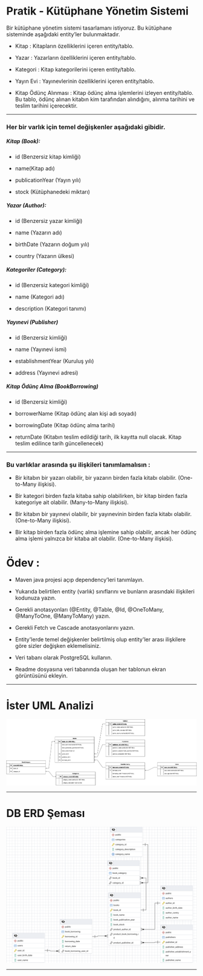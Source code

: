 # Pratik - Kütüphane Yönetim Sistemi

Bir kütüphane yönetim sistemi tasarlamanı istiyoruz. Bu kütüphane sisteminde aşağıdaki entity’ler bulunmaktadır.

- Kitap : Kitapların özelliklerini içeren entity/tablo.

- Yazar : Yazarların özelliklerini içeren entity/tablo.

- Kategori : Kitap kategorilerini içeren entity/tablo.

- Yayın Evi : Yayınevlerinin özelliklerini içeren entity/tablo.

- Kitap Ödünç Alınması : Kitap ödünç alma işlemlerini izleyen entity/tablo. Bu tablo, ödünç alınan kitabın kim tarafından alındığını, alınma tarihini ve teslim tarihini içerecektir.

---
### Her bir varlık için temel değişkenler aşağıdaki gibidir.

##### Kitap (Book):

- id (Benzersiz kitap kimliği)

- name(Kitap adı)

- publicationYear (Yayın yılı)

- stock (Kütüphanedeki miktarı)

##### Yazar (Author):

- id (Benzersiz yazar kimliği)

- name (Yazarın adı)

- birthDate (Yazarın doğum yılı)

- country (Yazarın ülkesi)

##### Kategoriler (Category):

- id (Benzersiz kategori kimliği)

- name (Kategori adı)

- description (Kategori tanımı)

##### Yayınevi (Publisher)

- id (Benzersiz kimliği)

- name (Yayınevi ismi)

- establishmentYear (Kuruluş yılı)

- address (Yayınevi adresi)

##### Kitap Ödünç Alma (BookBorrowing)

- id (Benzersiz kimliği)

- borrowerName (Kitap ödünç alan kişi adı soyadı)

- borrowingDate (Kitap ödünç alma tarihi)

- returnDate (Kitabın teslim edildiği tarih, ilk kayıtta null olacak. Kitap teslim edilince tarih güncellenecek)

---
### Bu varlıklar arasında şu ilişkileri tanımlamalısın :

- Bir kitabın bir yazarı olabilir, bir yazarın birden fazla kitabı olabilir. (One-to-Many ilişkisi).

- Bir kategori birden fazla kitaba sahip olabilirken, bir kitap birden fazla kategoriye ait olabilir. (Many-to-Many ilişkisi).

- Bir kitabın bir yayınevi olabilir, bir yayınevinin birden fazla kitabı olabilir. (One-to-Many ilişkisi).

- Bir kitap birden fazla ödünç alma işlemine sahip olabilir, ancak her ödünç alma işlemi yalnızca bir kitaba ait olabilir. (One-to-Many ilişkisi).

# Ödev :

- Maven java projesi açıp dependency’leri tanımlayın.

- Yukarıda belirtilen entity (varlık) sınıflarını ve bunların arasındaki ilişkileri kodunuza yazın.

- Gerekli anotasyonları (@Entity, @Table, @Id, @OneToMany, @ManyToOne, @ManyToMany) yazın.

- Gerekli Fetch ve Cascade anotasyonlarını yazın.

- Entity'lerde temel değişkenler belirtilmiş olup entity'ler arası ilişkilere göre sizler değişken eklemelisiniz.

- Veri tabanı olarak PostgreSQL kullanın.

- Readme dosyasına veri tabanında oluşan her tablonun ekran görüntüsünü ekleyin.

---

# İster UML Analizi

![UML.png](UML.png)

---
# DB ERD Şeması

![DB_ERD_SCHEMA.png](DB_ERD_SCHEMA.png)

--- 



